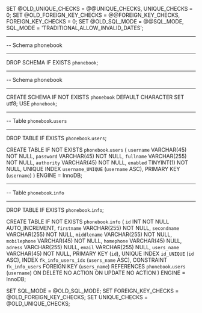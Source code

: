 SET @OLD_UNIQUE_CHECKS = @@UNIQUE_CHECKS, UNIQUE_CHECKS = 0;
SET @OLD_FOREIGN_KEY_CHECKS = @@FOREIGN_KEY_CHECKS, FOREIGN_KEY_CHECKS = 0;
SET @OLD_SQL_MODE = @@SQL_MODE, SQL_MODE = 'TRADITIONAL,ALLOW_INVALID_DATES';

-- -----------------------------------------------------
-- Schema phonebook
-- -----------------------------------------------------
DROP SCHEMA IF EXISTS `phonebook`;
-- -----------------------------------------------------
-- Schema phonebook
-- -----------------------------------------------------
CREATE SCHEMA IF NOT EXISTS `phonebook`
  DEFAULT CHARACTER SET utf8;
USE `phonebook`;

-- -----------------------------------------------------
-- Table `phonebook`.`users`
-- -----------------------------------------------------
DROP TABLE IF EXISTS `phonebook`.`users`;

CREATE TABLE IF NOT EXISTS `phonebook`.`users` (
  `username`  VARCHAR(45)  NOT NULL,
  `password`  VARCHAR(45)  NOT NULL,
  `fullname`  VARCHAR(255) NOT NULL,
  `authority` VARCHAR(45)  NOT NULL,
  `enabled`   TINYINT(1)   NOT NULL,
  UNIQUE INDEX `username_UNIQUE` (`username` ASC),
  PRIMARY KEY (`username`)
)
  ENGINE = InnoDB;

-- -----------------------------------------------------
-- Table `phonebook`.`info`
-- -----------------------------------------------------
DROP TABLE IF EXISTS `phonebook`.`info`;

CREATE TABLE IF NOT EXISTS `phonebook`.`info` (
  `id`          INT          NOT NULL AUTO_INCREMENT,
  `firstname`   VARCHAR(255) NOT NULL,
  `secondname`  VARCHAR(255) NOT NULL,
  `middlename`  VARCHAR(255) NOT NULL,
  `mobilephone` VARCHAR(45)  NOT NULL,
  `homephone`   VARCHAR(45)  NULL,
  `adress`      VARCHAR(255) NULL,
  `email`       VARCHAR(255) NULL,
  `users_name`  VARCHAR(45)  NOT NULL,
  PRIMARY KEY (`id`),
  UNIQUE INDEX `id_UNIQUE` (`id` ASC),
  INDEX `fk_info_users_idx` (`users_name` ASC),
  CONSTRAINT `fk_info_users`
  FOREIGN KEY (`users_name`)
  REFERENCES `phonebook`.`users` (`username`)
    ON DELETE NO ACTION
    ON UPDATE NO ACTION
)
  ENGINE = InnoDB;


SET SQL_MODE = @OLD_SQL_MODE;
SET FOREIGN_KEY_CHECKS = @OLD_FOREIGN_KEY_CHECKS;
SET UNIQUE_CHECKS = @OLD_UNIQUE_CHECKS;
